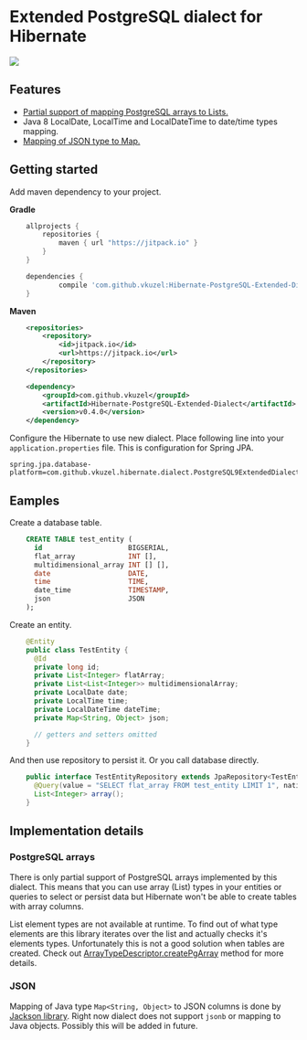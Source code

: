# Extended PostgreSQL dialect for Hibernate

[![](https://jitpack.io/v/vkuzel/Hibernate-PostgreSQL-Extended-Dialect.svg)](https://jitpack.io/#vkuzel/Hibernate-PostgreSQL-Extended-Dialect)

## Features

* [Partial support of mapping PostgreSQL arrays to Lists.](#postgresql-arrays)
* Java 8 LocalDate, LocalTime and LocalDateTime to date/time types mapping.
* [Mapping of JSON type to Map.](#json)

## Getting started

Add maven dependency to your project.

**Gradle**
````groovy
    allprojects {
        repositories {
            maven { url "https://jitpack.io" }
        }
    }

    dependencies {
            compile 'com.github.vkuzel:Hibernate-PostgreSQL-Extended-Dialect:v0.4.0'
    }
````
**Maven**
````xml
    <repositories>
		<repository>
		    <id>jitpack.io</id>
		    <url>https://jitpack.io</url>
		</repository>
	</repositories>

    <dependency>
	    <groupId>com.github.vkuzel</groupId>
	    <artifactId>Hibernate-PostgreSQL-Extended-Dialect</artifactId>
	    <version>v0.4.0</version>
	</dependency>
````

Configure the Hibernate to use new dialect. Place following line into your `application.properties` file. This is configuration for Spring JPA.
```
spring.jpa.database-platform=com.github.vkuzel.hibernate.dialect.PostgreSQL9ExtendedDialect
```

## Eamples

Create a database table.

```sql
    CREATE TABLE test_entity (
      id                     BIGSERIAL,
      flat_array             INT [],
      multidimensional_array INT [] [],
      date                   DATE,
      time                   TIME,
      date_time              TIMESTAMP,
      json                   JSON
    );
```
Create an entity.
```java
    @Entity
    public class TestEntity {
      @Id
      private long id;
      private List<Integer> flatArray;
      private List<List<Integer>> multidimensionalArray;
      private LocalDate date;
      private LocalTime time;
      private LocalDateTime dateTime;
      private Map<String, Object> json;

      // getters and setters omitted
    }
```
And then use repository to persist it. Or you call database directly.
```java
    public interface TestEntityRepository extends JpaRepository<TestEntity, Long> {
      @Query(value = "SELECT flat_array FROM test_entity LIMIT 1", nativeQuery = true)
      List<Integer> array();
    }
```

## Implementation details

### PostgreSQL arrays

There is only partial support of PostgreSQL arrays implemented by this dialect. This means that you can use array (List) types in your entities or queries to select or persist data but Hibernate won't be able to create tables with array columns.

List element types are not available at runtime. To find out of what type elements are this library iterates over the list and actually checks it's elements types. Unfortunately this is not a good solution when tables are created. Check out [ArrayTypeDescriptor.createPgArray](src/main/java/com/github/vkuzel/hibernate/type/descriptor/java/PostgresArrayTypeDescriptor.java#L40) method for more details.

### JSON

Mapping of Java type `Map<String, Object>` to JSON columns is done by [Jackson library](http://wiki.fasterxml.com/JacksonHome). Right now dialect does not support `jsonb` or mapping to Java objects. Possibly this will be added in future.
